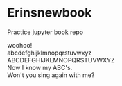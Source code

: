 # Erinsnewbook
Practice jupyter book repo

woohoo!  
abcdefghijklmnopqrstuvwxyz  
ABCDEFGHIJKLMNOPQRSTUVWXYZ  
Now I know my ABC's.  
Won't you sing again with me?  
